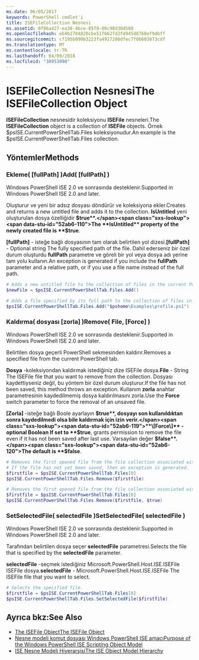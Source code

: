 ```yaml
---
ms.date: 06/05/2017
keywords: PowerShell cmdlet'i
title: ISEFileCollection Nesnesi
ms.assetid: 0f86a427-ea38-4bce-85f8-06c98d30d508
ms.openlocfilehash: eb4b2784820cbe51f662fd2fd945d8760ef9dbff
ms.sourcegitcommit: cf195b090b3223fa4917206dfec7f0b603873cdf
ms.translationtype: MT
ms.contentlocale: tr-TR
ms.lasthandoff: 04/09/2018
ms.locfileid: "30953098"
---
```

# <a name="the-isefilecollection-object"></a><span data-ttu-id="52ab6-103">ISEFileCollection Nesnesi</span><span class="sxs-lookup"><span data-stu-id="52ab6-103">The ISEFileCollection Object</span></span>

<span data-ttu-id="52ab6-104">**ISEFileCollection** nesnesidir koleksiyonu **ISEFile** nesneleri.</span><span class="sxs-lookup"><span data-stu-id="52ab6-104">The **ISEFileCollection** object is a collection of **ISEFile** objects.</span></span> <span data-ttu-id="52ab6-105">Örnek $psISE.CurrentPowerShellTab.Files koleksiyonudur.</span><span class="sxs-lookup"><span data-stu-id="52ab6-105">An example is the $psISE.CurrentPowerShellTab.Files collection.</span></span>

## <a name="methods"></a><span data-ttu-id="52ab6-106">Yöntemler</span><span class="sxs-lookup"><span data-stu-id="52ab6-106">Methods</span></span>

### <a name="add-fullpath-"></a><span data-ttu-id="52ab6-107">Ekleme\( \[fullPath\] \)</span><span class="sxs-lookup"><span data-stu-id="52ab6-107">Add\( \[fullPath\] \)</span></span>

<span data-ttu-id="52ab6-108">Windows PowerShell ISE 2.0 ve sonrasında desteklenir.</span><span class="sxs-lookup"><span data-stu-id="52ab6-108">Supported in Windows PowerShell ISE 2.0 and later.</span></span>

<span data-ttu-id="52ab6-109">Oluşturur ve yeni bir adsız dosyası döndürür ve koleksiyona ekler.</span><span class="sxs-lookup"><span data-stu-id="52ab6-109">Creates and returns a new untitled file and adds it to the collection.</span></span> <span data-ttu-id="52ab6-110">**IsUntitled** yeni oluşturulan dosya özelliğidir **$true**.</span><span class="sxs-lookup"><span data-stu-id="52ab6-110">The **IsUntitled** property of the newly created file is **$true**.</span></span>

<span data-ttu-id="52ab6-111">**\[fullPath\]**  - isteğe bağlı dosyasının tam olarak belirtilen yol dizesi.</span><span class="sxs-lookup"><span data-stu-id="52ab6-111">**\[fullPath\]** - Optional string The fully specified path of the file.</span></span> <span data-ttu-id="52ab6-112">Dahil ederseniz bir özel durum oluşturdu **fullPath** parametre ve göreli bir yol veya dosya adı yerine tam yolu kullanın.</span><span class="sxs-lookup"><span data-stu-id="52ab6-112">An exception is generated if you include the **fullPath** parameter and a relative path, or if you use a file name instead of the full path.</span></span>

```powershell
# Adds a new untitled file to the collection of files in the current PowerShell tab.
$newFile = $psISE.CurrentPowerShellTab.Files.Add()

# Adds a file specified by its full path to the collection of files in the current PowerShell tab.
$psISE.CurrentPowerShellTab.Files.Add("$pshome\Examples\profile.ps1")
```

### <a name="remove-file-force-"></a><span data-ttu-id="52ab6-113">Kaldırma\( dosyası \[zorla\] \)</span><span class="sxs-lookup"><span data-stu-id="52ab6-113">Remove\( File, \[Force\] \)</span></span>

<span data-ttu-id="52ab6-114">Windows PowerShell ISE 2.0 ve sonrasında desteklenir.</span><span class="sxs-lookup"><span data-stu-id="52ab6-114">Supported in Windows PowerShell ISE 2.0 and later.</span></span>

<span data-ttu-id="52ab6-115">Belirtilen dosya geçerli PowerShell sekmesinden kaldırır.</span><span class="sxs-lookup"><span data-stu-id="52ab6-115">Removes a specified file from the current PowerShell tab.</span></span>

<span data-ttu-id="52ab6-116">**Dosya** -koleksiyondan kaldırmak istediğiniz dize ISEFile dosya.</span><span class="sxs-lookup"><span data-stu-id="52ab6-116">**File** - String The ISEFile file that you want to remove from the collection.</span></span> <span data-ttu-id="52ab6-117">Dosyası kaydettiyseniz değil, bu yöntem bir özel durum oluşturur.</span><span class="sxs-lookup"><span data-stu-id="52ab6-117">If the file has not been saved, this method throws an exception.</span></span> <span data-ttu-id="52ab6-118">Kullanım **zorla** anahtar parametresinin kaydedilmemiş dosya kaldırılmasını zorla.</span><span class="sxs-lookup"><span data-stu-id="52ab6-118">Use the **Force** switch parameter to force the removal of an unsaved file.</span></span>

<span data-ttu-id="52ab6-119">**\[Zorla\]**  -isteğe bağlı Boole ayarlayın **$true**, dosyayı son kullanıldıktan sonra kaydedilmedi olsa bile kaldırmak için izin verir.</span><span class="sxs-lookup"><span data-stu-id="52ab6-119">**\[Force\]** - optional Boolean If set to **$true**, grants permission to remove the file even if it has not been saved after last use.</span></span> <span data-ttu-id="52ab6-120">Varsayılan değer **$false**.</span><span class="sxs-lookup"><span data-stu-id="52ab6-120">The default is **$false**.</span></span>

```powershell
# Removes the first opened file from the file collection associated with the current PowerShell tab.
# If the file has not yet been saved, then an exception is generated.
$firstfile = $psISE.CurrentPowerShellTab.Files[0]
$psISE.CurrentPowerShellTab.Files.Remove($firstfile)

# Removes the first opened file from the file collection associated with the current PowerShell tab, even if it has not been saved.
$firstfile = $psISE.CurrentPowerShellTab.Files[0]
$psISE.CurrentPowerShellTab.Files.Remove($firstfile, $true)
```

### <a name="setselectedfile-selectedfile-"></a><span data-ttu-id="52ab6-121">SetSelectedFile\( selectedFile \)</span><span class="sxs-lookup"><span data-stu-id="52ab6-121">SetSelectedFile\( selectedFile \)</span></span>

<span data-ttu-id="52ab6-122">Windows PowerShell ISE 2.0 ve sonrasında desteklenir.</span><span class="sxs-lookup"><span data-stu-id="52ab6-122">Supported in Windows PowerShell ISE 2.0 and later.</span></span>

<span data-ttu-id="52ab6-123">Tarafından belirtilen dosya seçer **selectedFile** parametresi.</span><span class="sxs-lookup"><span data-stu-id="52ab6-123">Selects the file that is specified by the **selectedFile** parameter.</span></span>

<span data-ttu-id="52ab6-124">**selectedFile** -seçmek istediğiniz Microsoft.PowerShell.Host.ISE.ISEFile ISEFile dosya.</span><span class="sxs-lookup"><span data-stu-id="52ab6-124">**selectedFile** - Microsoft.PowerShell.Host.ISE.ISEFile The ISEFile file that you want to select.</span></span>

```powershell
# Selects the specified file.
$firstfile = $psISE.CurrentPowerShellTab.Files[0]
$psISE.CurrentPowerShellTab.Files.SetSelectedFile($firstfile)
```

## <a name="see-also"></a><span data-ttu-id="52ab6-125">Ayrıca bkz:</span><span class="sxs-lookup"><span data-stu-id="52ab6-125">See Also</span></span>

- [<span data-ttu-id="52ab6-126">The ISEFile Object</span><span class="sxs-lookup"><span data-stu-id="52ab6-126">The ISEFile Object</span></span>](The-ISEFile-Object.md)
- [<span data-ttu-id="52ab6-127">Nesne modeli komut dosyası Windows PowerShell ISE amacı</span><span class="sxs-lookup"><span data-stu-id="52ab6-127">Purpose of the Windows PowerShell ISE Scripting Object Model</span></span>](Purpose-of-the-Windows-PowerShell-ISE-Scripting-Object-Model.md)
- [<span data-ttu-id="52ab6-128">ISE Nesne Modeli Hiyerarşisi</span><span class="sxs-lookup"><span data-stu-id="52ab6-128">The ISE Object Model Hierarchy</span></span>](The-ISE-Object-Model-Hierarchy.md)